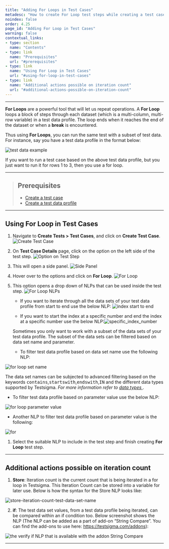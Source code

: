 ```yaml
---
title: "Adding For Loops in Test Cases"
metadesc: "How to create For Loop test steps while creating a test case in Testsigma"
noindex: false
order: 4.25
page_id: "Adding For Loop in Test Cases"
warning: false
contextual_links:
- type: section
  name: "Contents"
- type: link
  name: "Prerequisites"
  url: "#prerequisites"
- type: link
  name: "Using For Loop in Test Cases"
  url: "#using-for-loop-in-test-cases"
- type: link
  name: "Additional actions possible on iteration count"
  url: "#additional-actions-possible-on-iteration-count"
---
```


---

**For Loops** are a powerful tool that will let us repeat operations. A **For Loop** loops a block of steps through each dataset (which is a multi-column, multi-row variable) in a test data profile. The loop ends when it reaches the end of the dataset or when a **break** is encountered.

Thus using **For Loops**, you can run the same test with a subset of test data. For instance, say you have a test data profile in the format below:

![test data example](https://docs.testsigma.com/images/for-loop/test-data-example.png)

If you want to run a test case based on the above test data profile, but you just want to run it for rows 1 to 3, then you use a for loop.


---

> ## **Prerequisites**
> <ul>
> <li><a href="https://testsigma.com/docs/test-cases/manage/add-edit-delete/">Create a test case</a></li>
> <li><a href="https://testsigma.com/docs/test-data/create-data-profiles/">Create a test data profile</a></li>
> </ul>

---

## **Using For Loop in Test Cases**

1. Navigate to **Create Tests > Test Cases**, and click on **Create Test Case**.
   ![Create Test Case](https://s3.amazonaws.com/static-docs.testsigma.com/new_images/projects/applications/ForLoop_Navigation.png)

2. On **Test Case Details** page, click on the option on the left side of the test step.
   ![Option on Test Step](https://s3.amazonaws.com/static-docs.testsigma.com/new_images/projects/applications/ForLoop_OptionLeft.png)

3. This will open a side panel.
   ![Side Panel](https://s3.amazonaws.com/static-docs.testsigma.com/new_images/projects/applications/ForLoop_SidePanel.png)

4. Hover over to the options and click on **For Loop**. 
   ![For Loop](https://s3.amazonaws.com/static-docs.testsigma.com/new_images/projects/applications/ForLoop_Select.png)

5. This option opens a drop down of NLPs that can be used inside the test step.
   ![For Loop NLPs](https://s3.amazonaws.com/static-docs.testsigma.com/new_images/projects/applications/ForLoop_NLPs.png)

   - If you want to iterate through all the data sets of your test data profile from start to end use the below NLP:
  <img src="https://s3.amazonaws.com/static-docs.testsigma.com/new_images/test-cases/step-types/for-loop/for_loop_start_index_to_end_index.png" alt="index start to end"></li>

   - If you want to start the index at a specific number and end the index at a specific number use the below NLP:<img src="https://s3.amazonaws.com/static-docs.testsigma.com/new_images/test-cases/step-types/for-loop/for_loop_specific_index_number.png" alt="specific_index_number"><br>

   Sometimes you only want to work with a subset of the data sets of your test data profile. The subset of the data sets can be filtered based on data set name and parameter. 

   - To filter test data profile based on data set name use the following NLP: 
  <img src="https://s3.amazonaws.com/static-docs.testsigma.com/new_images/test-cases/step-types/for-loop/for_loop_set_name.png" alt="for loop set name">

   The data set names can be subjected to advanced filtering based on the keywords <kbd>contains</kbd>,<kbd>startswith</kbd>,<kbd>endswith</kbd>,<kbd>IN</kbd> and the different data types supported by Testsigma. <em>For more information refer to <a href="https://testsigma.com/docs/test-data/types/overview/">data types </a></em>.

   - To filter test data profile based on parameter value use the below NLP:
  <img src="https://s3.amazonaws.com/static-docs.testsigma.com/new_images/test-cases/step-types/for-loop/for_loop_parameter_value.png" alt="for loop parameter value">

   - Another NLP to filter test data profile based on parameter value is the following: 
  <img src="https://s3.amazonaws.com/static-docs.testsigma.com/new_images/test-cases/step-types/for-loop/for_loop_empty_not_empty.png" alt= for loop parameter value empty>

1. Select the suitable NLP to include in the test step and finish creating **For Loop** test step. 

---


## **Additional actions possible on iteration count**

1. **Store**: Iteration count is the current count that is being iterated in a for loop in Testsigma. This Iteration Count can be stored into a variable for later use. Below is how the syntax for the Store NLP looks like:

![store-iteration-count-test-data-set-name](https://s3.amazonaws.com/static-docs.testsigma.com/new_images/test-cases/step-types/for-loop/store-iteration-count-test-data-set-name.png)

2. **if**: The test data set values, from a test data profile being iterated, can be compared within an if condition too. Below screenshot shows the NLP (The NLP can be added as a part of add-on “String Compare”. You can find the add-ons to use here: https://testsigma.com/addons):


![the verify if NLP that is available with the addon String Compare](https://s3.amazonaws.com/static-docs.testsigma.com/new_images/test-cases/step-types/step-group/verify-with-if-with-string-compare.png)



---